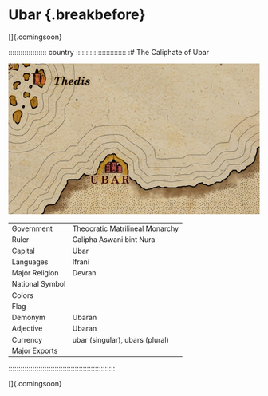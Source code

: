 # Ubar {.breakbefore}

[]{.comingsoon}

::::::::::::::::::: country :::::::::::::::::::::::::
:# The Caliphate of Ubar

![Map of Ubar, by Robert Altbauer](assets/Maps/Details/World/Ubar.jpg "Map of Ubar, by Robert Altbauer")

|                 |                                 |
| --------------- | ------------------------------- |
| Government      | Theocratic Matrilineal Monarchy |
| Ruler           | Calipha Aswani bint Nura        |
| Capital         | Ubar                            |
| Languages       | Ifrani                          |
| Major Religion  | Devran                          |
| National Symbol |                                 |
| Colors          |                                 |
| Flag            |                                 |
| Demonym         | Ubaran                          |
| Adjective       | Ubaran                          |
| Currency        | ubar (singular), ubars (plural) |
| Major Exports   |                                 |
:::::::::::::::::::::::::::::::::::::::::::::::::::::

[]{.comingsoon}

